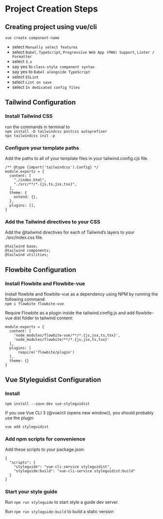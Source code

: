 # Project Creation Steps

## Creating project using vue/cli

```
vue create component-name
```
* select `Manually select features`   
* select `Babel`, `TypeScript`, `Progressive Web App (PWA) Support`, `Linter / Formatter`  
* select `3.x`  
* say yes to `class-style component syntax`  
* say yes to `Babel alongside TypeScript`  
* select `ESLint`  
* select `Lint on save`
* select `In dedicated config files`

## Tailwind Configuration

### Install Tailwind CSS  
run the commands in terminal to  
`npm install -D tailwindcss postcss autoprefixer`  
`npx tailwindcss init -p`  

### Configure your template paths  
Add the paths to all of your template files in your tailwind.config.cjs file.  
```
/** @type {import('tailwindcss').Config} */
module.exports = {
  content: [
    "./index.html",
    "./src/**/*.{js,ts,jsx,tsx}",
  ],
  theme: {
    extend: {},
  },
  plugins: [],
}
```

### Add the Tailwind directives to your CSS  
Add the @tailwind directives for each of Tailwind’s layers to your ./src/index.css file.  
```
@tailwind base;
@tailwind components;
@tailwind utilities;
```

## Flowbite Configuration

### Install Flowbite and Flowbite-vue
Install flowbite and flowbite-vue as a dependency using NPM by running the following command:  
`npm i flowbite flowbite-vue`

Require Flowbite as a plugin inside the tailwind.config.js and add flowbite-vue dist folder to tailwind content:
```
module.exports = {
  content: [
    'node_modules/flowbite-vue/**/*.{js,jsx,ts,tsx}',
    'node_modules/flowbite/**/*.{js,jsx,ts,tsx}'
  ],
  plugins: [
      require('flowbite/plugin')
  ],
  theme: {}
}
```

## Vue Styleguidist Configuration

### Install  

`npm install --save-dev vue-styleguidist`  

If you use Vue CLI 3 (@vue/cli (opens new window)), you should probably use the plugin

`vue add styleguidist`

### Add npm scripts for convenience
Add these scripts to your package.json:  
```
{
  "scripts": {
    "styleguide": "vue-cli-service styleguidist",
    "styleguide:build": "vue-cli-service styleguidist:build"
  }
}
```

### Start your style guide
Run `npm run styleguide` to start style a guide dev server.

Run `npm run styleguide:build` to build a static version

